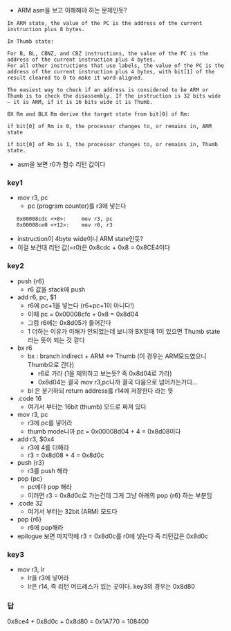 * ARM asm을 보고 이해해야 하는 문제인듯?

~~~
In ARM state, the value of the PC is the address of the current instruction plus 8 bytes.

In Thumb state:

For B, BL, CBNZ, and CBZ instructions, the value of the PC is the address of the current instruction plus 4 bytes.
For all other instructions that use labels, the value of the PC is the address of the current instruction plus 4 bytes, with bit[1] of the result cleared to 0 to make it word-aligned.
~~~

~~~
The easiest way to check if an address is considered to be ARM or Thumb is to check the disassembly. If the instruction is 32 bits wide – it is ARM, if it is 16 bits wide it is Thumb.
~~~

~~~
BX Rm and BLX Rm derive the target state from bit[0] of Rm:

if bit[0] of Rm is 0, the processor changes to, or remains in, ARM state

if bit[0] of Rm is 1, the processor changes to, or remains in, Thumb state.
~~~

* asm을 보면 r0가 함수 리턴 값이다

### key1
* mov r3, pc
	* pc (program counter)를 r3에 넣는다
~~~
   0x00008cdc <+8>:	    mov	r3, pc
   0x00008ce0 <+12>:	mov	r0, r3
~~~

* instruction이 4byte wide이니 ARM state인듯?
* 이걸 보건대 리턴 값(=r0)은 0x8cdc + 0x8 = 0x8CE4이다

### key2
* push {r6}
	* r6 값을 stack에 push
* add r6, pc, $1
	* r6에 pc+1을 넣는다 (r6+pc+1이 아니다!)
	* 이때 pc = 0x00008cfc + 0x8 = 0x8d04
	* 그럼 r6에는 0x8d05가 들어간다
	* 1 더하는 이유가 이해가 안되었는데 보니까 BX일때 1이 있으면 Thumb state라는 뜻이 되는 것 같다
* bx r6
	* bx : branch indirect + ARM <-> Thumb (이 경우는 ARM모드였으니 Thumb으로 간다)
		* r6로 가라 (1을 제외하고 보는듯? 즉 0x8d04로 가라)
		* 0x8d04는 결국 mov r3,pc니까 결국 다음으로 넘어가는거다...
	* bl 은 분기하되 return address를 r14에 저장한다 라는 뜻
* .code 16
    * 여기서 부터는 16bit (thumb) 모드로 짜져 있다
* mov r3, pc
    * r3에 pc를 넣어라
    * thumb mode니까 pc = 0x00008d04 + 4 = 0x8d08이다
* add	r3, $0x4
    * r3에 4를 더해라
    * r3 = 0x8d08 + 4 = 0x8d0c
* push	{r3}
	* r3를 push 해라
* pop	{pc}
	* pc에다 pop 해라
	* 이러면 r3 = 0x8d0c로 가는건데 그게 그냥 아래의 pop {r6} 하는 부분임
* .code	32
	* 여기서 부터는 32bit (ARM) 모드다
* pop	{r6}
	* r6에 pop해라
* epilogue 보면 마지막에 r3 = 0x8d0c를 r0에 넣는다 즉 리턴값은 0x8d0c

### key3
* mov r3, lr
	* lr을 r3에 넣어라
	* lr은 r14, 즉 리턴 어드레스가 있는 곳이다. key3의 경우는 0x8d80

### 답
0x8ce4 + 0x8d0c + 0x8d80 = 0x1A770‬ = 108400